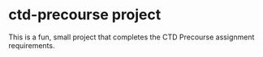 # ctd-precourse project
This is a fun, small project that completes the CTD Precourse assignment requirements. 

